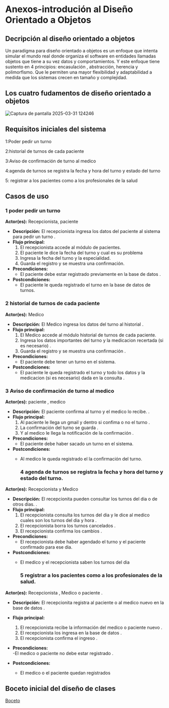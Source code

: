 # Anexos-introdución al Diseño Orientado a Objetos

## Decripción al diseño orientado a objetos
<p>Un paradigma para diseño orientado a objetos es un enfoque que intenta simular el mundo real donde  organiza el
software en entidades llamadas objetos que tiene a su vez datos y comportamientos. Y este enfoque tiene sustento en 4 principios: encasulación , abstracción, herencia y polimorfismo. Que le permiten una mayor flexibilidad y adaptabilidad a medida que los sistemas crecen en tamaño y complejidad. </p>


## Los cuatro fudamentos de diseño orientado a objetos
![Captura de pantalla 2025-03-31 124246](https://github.com/user-attachments/assets/df2aef0d-7f49-45a5-9bab-18097bf8171e)

## Requisitos iniciales del sistema
<p>1:Poder pedir un turno</p>
<p>2:historial de turnos de cada paciente</p>
<p>3:Aviso de confirmación de turno al medico</p>
<p>4:agenda de turnos se registra la fecha y hora del turno y estado del turno</p>
<p>5: registrar a los pacientes como a los profesionales de la salud</p>

## Casos de uso 

### 1 poder pedir un turno 
 **Actor(es):** Recepcionista, paciente  
- **Descripción:** El recepcionista ingresa los datos del paciente  al sistema para pedir un turno .  
- **Flujo principal:**  
  1. El recepcionista accede al módulo de pacientes.
  2. El paciente le dice la fecha del turno y cual es su problema  
  3. Ingresa la fecha del turno y la especialidad.  
  4. Guarda el registro y se muestra una confirmación.  
- **Precondiciones:**  
  - El paciente  debe estar registrado previamente en la base de datos .  
- **Postcondiciones:**  
  - El paciente le queda registrado el turno  en la base de datos de turnos.  

### 2 historial de turnos de cada paciente 
 **Actor(es):**  Medico  
- **Descripción:** El  Medico ingresa los datos del turno al historial   .  
- **Flujo principal:**  
  1. El Medico accede al módulo historial de turnos de cada paciente.  
  2. Ingresa los datos importantes del turno y la medicacion recertada (si es necesario)  .  
  3. Guarda el registro y se muestra una confirmación .  
- **Precondiciones:**  
  - El paciente  debe tener  un turno en el sistema.  
- **Postcondiciones:**  
  - El paciente le queda registrado el turno y todo  los datos y la medicacion (si es necesario) dada en la consulta .  

### 3 Aviso de confirmación de turno al medico
 **Actor(es):**  paciente , medico
- **Descripción:** El  paciente confirma al turno y el medico lo recibe.   .  
- **Flujo principal:**  
  1. Al paciente le llega un gmail y dentro si confima o no el turno .  
  2. La confirmación del turno se guarda  .  
  3. Y al medico le llega la notificación de la confirmación .  
- **Precondiciones:**  
  - El paciente  debe haber sacado  un turno  en el sistema.  
- **Postcondiciones:**  
  - Al medico  le queda registrado el la confirmación del turno.
  
    ### 4 agenda de turnos se registra la fecha y hora del turno y estado del turno.
 **Actor(es):**  Recepcionista y Medico
- **Descripción:** El  recepcionita  pueden consultar los turnos del dia o de otros dias.   .  
- **Flujo principal:**  
  1. El recepcionista consulta los turnos del dia y le dice al medico cuales son los turnos del dia y hora .  
  2. El recepcionista borra los turnos cancelados  .  
  3. El recepcionista confirma los cambios . 
- **Precondiciones:**  
  - El recepcionista debe haber agendado el turno y el paciente confirmado para ese dia.  
- **Postcondiciones:**  
  - El medico y el recepcionista saben los turnos del dia

    ### 5  registrar a los pacientes como a los profesionales de la salud.
 **Actor(es):**  Recepcionista , Medico o paciente .
- **Descripción:** El  recepcionita  registra al paciente o al medico nuevo en la base de datos   .  
- **Flujo principal:**  
  1. El recepcionista recibe la información del medico o paciente nuevo .  
  2. El recepcionista los ingresa en la base de datos .  
  3. El recepcionista confirma el ingreso .
     
- **Precondiciones:**  
  -El medico o paciente no debe estar registrado .  
- **Postcondiciones:**  
  - El medico o el paciente quedan registrados
## Boceto inicial del diseño de clases

[Boceto](Boceto.md)

